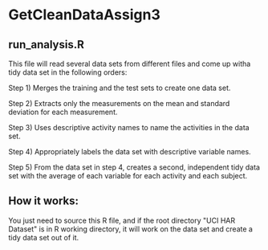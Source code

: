 # GetCleanDataAssign3

## run_analysis.R
This file will read several data sets from different files and come up witha tidy data set in the following orders:

Step 1) Merges the training and the test sets to create one data set.

Step 2) Extracts only the measurements on the mean and standard deviation for each measurement.

Step 3) Uses descriptive activity names to name the activities in the data set.

Step 4) Appropriately labels the data set with descriptive variable names.

Step 5) From the data set in step 4, creates a second, independent tidy data set with the average of each variable for each activity and each subject.


## How it works:

You just need to source this R file, and if the root directory "UCI HAR Dataset" is in R working directory, it will work on the data set and create a tidy data set out of it.  
